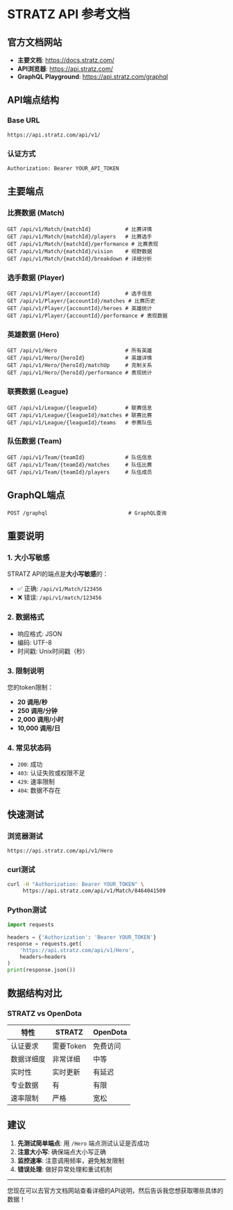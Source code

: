 # STRATZ API 参考文档

## 官方文档网站
- **主要文档**: https://docs.stratz.com/
- **API浏览器**: https://api.stratz.com/
- **GraphQL Playground**: https://api.stratz.com/graphql

## API端点结构

### Base URL
```
https://api.stratz.com/api/v1/
```

### 认证方式
```http
Authorization: Bearer YOUR_API_TOKEN
```

## 主要端点

### 比赛数据 (Match)
```
GET /api/v1/Match/{matchId}           # 比赛详情
GET /api/v1/Match/{matchId}/players   # 比赛选手
GET /api/v1/Match/{matchId}/performance # 比赛表现
GET /api/v1/Match/{matchId}/vision    # 视野数据
GET /api/v1/Match/{matchId}/breakdown # 详细分析
```

### 选手数据 (Player)
```
GET /api/v1/Player/{accountId}        # 选手信息
GET /api/v1/Player/{accountId}/matches # 比赛历史
GET /api/v1/Player/{accountId}/heroes # 英雄统计
GET /api/v1/Player/{accountId}/performance # 表现数据
```

### 英雄数据 (Hero)
```
GET /api/v1/Hero                      # 所有英雄
GET /api/v1/Hero/{heroId}             # 英雄详情
GET /api/v1/Hero/{heroId}/matchUp     # 克制关系
GET /api/v1/Hero/{heroId}/performance # 表现统计
```

### 联赛数据 (League)
```
GET /api/v1/League/{leagueId}         # 联赛信息
GET /api/v1/League/{leagueId}/matches # 联赛比赛
GET /api/v1/League/{leagueId}/teams   # 参赛队伍
```

### 队伍数据 (Team)
```
GET /api/v1/Team/{teamId}             # 队伍信息
GET /api/v1/Team/{teamId}/matches     # 队伍比赛
GET /api/v1/Team/{teamId}/players     # 队伍成员
```

## GraphQL端点
```
POST /graphql                          # GraphQL查询
```

## 重要说明

### 1. 大小写敏感
STRATZ API的端点是**大小写敏感**的：
- ✅ 正确: `/api/v1/Match/123456`
- ❌ 错误: `/api/v1/match/123456`

### 2. 数据格式
- 响应格式: JSON
- 编码: UTF-8
- 时间戳: Unix时间戳（秒）

### 3. 限制说明
您的token限制：
- **20 调用/秒**
- **250 调用/分钟** 
- **2,000 调用/小时**
- **10,000 调用/日**

### 4. 常见状态码
- `200`: 成功
- `403`: 认证失败或权限不足
- `429`: 速率限制
- `404`: 数据不存在

## 快速测试

### 浏览器测试
```
https://api.stratz.com/api/v1/Hero
```

### curl测试
```bash
curl -H "Authorization: Bearer YOUR_TOKEN" \
     https://api.stratz.com/api/v1/Match/8464041509
```

### Python测试
```python
import requests

headers = {'Authorization': 'Bearer YOUR_TOKEN'}
response = requests.get(
    'https://api.stratz.com/api/v1/Hero',
    headers=headers
)
print(response.json())
```

## 数据结构对比

### STRATZ vs OpenDota

| 特性 | STRATZ | OpenDota |
|------|--------|----------|
| 认证要求 | 需要Token | 免费访问 |
| 数据详细度 | 非常详细 | 中等 |
| 实时性 | 实时更新 | 有延迟 |
| 专业数据 | 有 | 有限 |
| 速率限制 | 严格 | 宽松 |

## 建议

1. **先测试简单端点**: 用 `/Hero` 端点测试认证是否成功
2. **注意大小写**: 确保端点大小写正确
3. **监控速率**: 注意调用频率，避免触发限制
4. **错误处理**: 做好异常处理和重试机制

---

您现在可以去官方文档网站查看详细的API说明，然后告诉我您想获取哪些具体的数据！